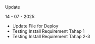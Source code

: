 Update

14 - 07 - 2025:
- Update File for Deploy
- Testing Install Requirement Tahap 1
- Testing Install Requirement Tahap 2-3